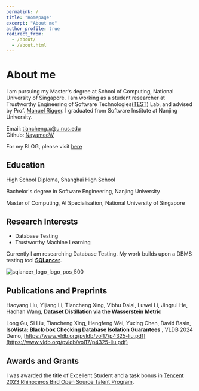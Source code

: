 ```yaml
---
permalink: /
title: "Homepage"
excerpt: "About me"
author_profile: true
redirect_from: 
  - /about/
  - /about.html
---
```



# About me

I am pursuing my Master's degree at School of Computing, National University of Singapore. I am working as a student researcher at Trustworthy Engineering of Software Technologies([TEST](https://nus-test.github.io/)) Lab, and advised by Prof. [Manuel Rigger](https://www.manuelrigger.at/). I graduated from Software Institute at Nanjing University.

Email: [tiancheng.x@u.nus.edu](mailto:tiancheng.x@u.nus.edu)  
Github: [NayameoW](https://github.com/NayameoW)

For my BLOG, please visit [here](https://nayameow.notion.site/Naya-s-Blog-9ad24dfb0f5d4778aad95c4aae91cef8?pvs=4)

## Education

High School Diploma, Shanghai High School

Bachelor's degree in Software Engineering, Nanjing University

Master of Computing, AI Specialisation, National University of Singapore

## Research Interests

- Database Testing 
- Trustworthy Machine Learning

Currently I am researching Database Testing. My work builds upon a DBMS testing tool **[SQLancer](https://github.com/sqlancer/sqlancer)**.

![sqlancer_logo_logo_pos_500](https://s2.loli.net/2024/09/08/DkSV4POu3whv9Tr.png)

## Publications and Preprints

Haoyang Liu, Yijiang Li, Tiancheng Xing, Vibhu Dalal, Luwei Li, Jingrui He, Haohan Wang, **Dataset Distillation via the Wasserstein Metric**

Long Gu, Si Liu, Tiancheng Xing, Hengfeng Wei, Yuxing Chen, David Basin, **IsoVista: Black-box Checking Database Isolation Guarantees** , VLDB 2024 Demo, [https://www.vldb.org/pvldb/vol17/p4325-liu.pdf](https://www.vldb.org/pvldb/vol17/p4325-liu.pdf)

## Awards and Grants

I was awarded the title of Excellent Student and a task bonus in [Tencent 2023 Rhinoceros Bird Open Source Talent Program](https://mp.weixin.qq.com/s/_Hc7yW0FaLrf-2Ohy0foLw).